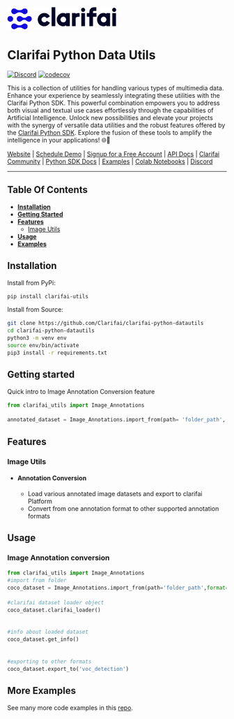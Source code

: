 ![Clarifai logo](docs/logo.png)

# Clarifai Python Data Utils


[![Discord](https://img.shields.io/discord/1145701543228735582)](https://discord.gg/M32V7a7a)
[![codecov](https://img.shields.io/pypi/dm/clarifai)](https://pypi.org/project/clarifai)

This is a collection of utilities for handling various types of multimedia data. Enhance your experience by seamlessly integrating these utilities with the Clarifai Python SDK. This powerful combination empowers you to address both visual and textual use cases effortlessly through the capabilities of Artificial Intelligence. Unlock new possibilities and elevate your projects with the synergy of versatile data utilities and the robust features offered by the [Clarifai Python SDK](https://github.com/Clarifai/clarifai-python). Explore the fusion of these tools to amplify the intelligence in your applications! 🌐🚀

[Website](https://www.clarifai.com/) | [Schedule Demo](https://www.clarifai.com/company/schedule-demo) | [Signup for a Free Account](https://clarifai.com/signup) | [API Docs](https://docs.clarifai.com/) | [Clarifai Community](https://clarifai.com/explore) | [Python SDK Docs](https://docs.clarifai.com/python-sdk/api-reference) | [Examples](https://github.com/Clarifai/examples) | [Colab Notebooks](https://github.com/Clarifai/colab-notebooks) | [Discord](https://discord.gg/XAPE3Vtg)

---
## Table Of Contents

* **[Installation](#installation)**
* **[Getting Started](#getting-started)**
* **[Features](#features)**
  * [Image Utils](#image-utils)
* **[Usage](#usage)**
* **[Examples](#more-examples)**


## Installation


Install from PyPi:

```bash
pip install clarifai-utils
```

Install from Source:

```bash
git clone https://github.com/Clarifai/clarifai-python-datautils
cd clarifai-python-datautils
python3 -m venv env
source env/bin/activate
pip3 install -r requirements.txt
```


## Getting started

Quick intro to Image Annotation Conversion feature

```python
from clarifai_utils import Image_Annotations

annotated_dataset = Image_Annotations.import_from(path= 'folder_path', format= 'annotation_format')
```

## Features

### Image Utils
- #### Annotation Conversion
  - Load various annotated image datasets and export to clarifai Platform
  - Convert from one annotation format to other supported annotation formats



## Usage
### Image Annotation conversion
```python
from clarifai_utils import Image_Annotations
#import from folder
coco_dataset = Image_Annotations.import_from(path='folder_path',format= 'coco_detection')

#clarifai dataset loader object
coco_dataset.clarifai_loader()


#info about loaded dataset
coco_dataset.get_info()


#exporting to other formats
coco_dataset.export_to('voc_detection')
```

## More Examples

See many more code examples in this [repo](https://github.com/Clarifai/examples).
